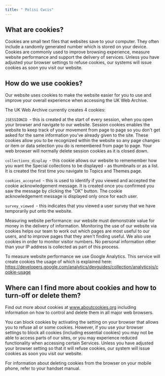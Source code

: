 ```yaml
---
title: " Polisi Cwcis"
---
```

## What are cookies?

Cookies are small text files that websites save to your computer. They often include a randomly generated number which is stored on your device. Cookies are commonly used to improve browsing experience, measure website performance and support the delivery of services. Unless you have adjusted your browser settings to refuse cookies, our systems will issue cookies as soon you visit our website.

## How do we use cookies?

Our website uses cookies to make the website easier for you to use and improve your overall experience when accessing the UK Web Archive.

The UK Web Archive currently creates 4 cookies:

`JSESSIONID `- this is created at the start of every session, when you open your browser and navigate to our website. Session cookies enables the website to keep track of your movement from page to page so you don't get asked for the same information you've already given to the site. These cookies allow you to be recognized within the website so any page changes or item or data selection you do is remembered from page to page. Your web browser will normally delete session cookies as it is closed down.

`collections_display `- this cookie allows our website to rememember how you want the Special collections to be displayed - as thumbnails or as a list. It is created the first time you navigate to Topics and Themes page.

`cookies_accepted `- this is used to identify if you viewed and accepted the cookie acknowledgement message. It is created once you confirmed you saw the message by clicking the "OK" button. The cookie acknowledgement message is displayed only once for each user.

`survey_viewed `- this indicates that you viewed a user survey that we have temporarily put onto the website.

Measuring website performance: our website must demonstrate value for money in the delivery of information. Monitoring the use of our website via cookies helps our team to work out which pages are most useful to our users, and to improve pages that they aren't finding useful. We also use cookies in order to monitor visitor numbers. No personal information other than your IP address is collected as part of this process.

To measure website performance we use Google Analytics. This service will create cookies the usage of which is explained here: <https://developers.google.com/analytics/devguides/collection/analyticsjs/cookie-usage>

## Where can I find more about cookies and how to turn-off or delete them?

Find out more about cookies at www.aboutcookies.org including information on how to control and delete them in all major web browsers.

You can block cookies by activating the setting on your browser that allows you to refuse all or some cookies. However, if you use your browser settings to block all cookies (including essential cookies) you may not be able to access parts of our sites, or you may experience reduced functionality when accessing certain Services. Unless you have adjusted your browser setting so that it will refuse cookies, our system will issue cookies as soon you visit our website.

For information about deleting cookies from the browser on your mobile phone, refer to your handset manual.